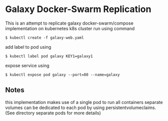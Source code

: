 # Galaxy Docker-Swarm Replication
This is an attempt to replicate galaxy docker-swarm/compose implementation on kubernetes k8s cluster
run using command
```
$ kubectl create -f galaxy-web.yaml
```
add label to pod using
```
$ kubectl label pod galaxy KEY1=galaxy1
```
expose service using 
```
$ kubectl expose pod galaxy --port=80 --name=galaxy
```
## Notes
this implementation makes use of a single pod to run all containers
separate volumes can be dedicated to each pod by using persistentvolumeclaims.(See directory separate pods for more details)

